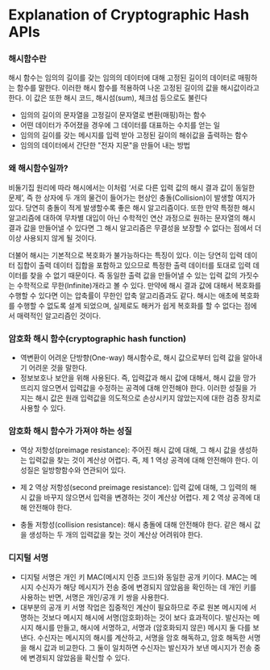# Explanation of Cryptographic Hash APIs

### 해시함수란

해시 함수는 임의의 길이를 갖는 임의의 데이터에 대해 고정된 길이의 데이터로 매핑하는 함수를 말한다. 이러한 해시 함수를 적용하여 나온 고정된 길이의 값을 해시값이라고 한다. 이 값은 또한 해시 코드, 해시섬(sum), 체크섬 등으로도 불린다

- 임의의 길이의 문자열을 고정길이 문자열로 변환(매핑)하는 함수
- 어떤 데이터가 주어졌을 경우에 그 데이터를 대표하는 수치를 얻는 일
- 임의의 길이를 갖는 메시지를 입력 받아 고정된 길이의 해쉬값을 출력하는 함수
- 임의의 데이터에서 간단한 "전자 지문"을 만들어 내는 방법

### 왜 해시함수일까?

 비둘기집 원리에 따라 해시에서는 이처럼 ‘서로 다른 입력 값의 해시 결과 값이 동일한 문제’, 즉 한 상자에 두 개의 물건이 들어가는 현상인 충돌(Collision)이 발생할 여지가 있다. 당연히 충돌이 적게 발생할수록 좋은 해시 알고리즘이다. 또한 만약 특정한 해시 알고리즘에 대하여 무차별 대입이 아닌 수학적인 연산 과정으로 원하는 문자열의 해시 결과 값을 만들어낼 수 있다면 그 해시 알고리즘은 무결성을 보장할 수 없다는 점에서 더 이상 사용되지 않게 될 것이다.
 
 더불어 해시는 기본적으로 복호화가 불가능하다는 특징이 있다. 이는 당연히 입력 데이터 집합이 출력 데이터 집합을 포함하고 있으므로 특정한 출력 데이터를 토대로 입력 데이터를 찾을 수 없기 때문이다. 즉 동일한 출력 값을 만들어낼 수 있는 입력 값의 가짓수는 수학적으로 무한(Infinite)개라고 볼 수 있다. 만약에 해시 결과 값에 대해서 복호화를 수행할 수 있다면 이는 압축률이 무한인 압축 알고리즘과도 같다. 해시는 애초에 복호화를 수행할 수 없도록 설계 되었으며, 실제로도 해커가 쉽게 복호화를 할 수 없다는 점에서 매력적인 알고리즘인 것이다.

### 암호화 해시 함수(cryptographic hash function)

- 역변환이 어려운 단방향(One-way) 해시함수로, 해시 값으로부터 입력 값을 알아내기 어려운 것을 말한다.
- 정보보호나 보안을 위해 사용된다.
즉, 입력값과 해시 값에 대해서, 해시 값을 망가뜨리지 않으면서 입력값을 수정하는 공격에 대해 안전해야 한다. 이러한 성질을 가지는 해시 값은 원래 입력값을 의도적으로 손상시키지 않았는지에 대한 검증 장치로 사용할 수 있다. 

### 암호화 해시 함수가 가져야 하는 성질

- 역상 저항성(preimage resistance): 주어진 해시 값에 대해, 그 해시 값을 생성하는 입력값을 찾는 것이 계산상 어렵다. 
즉, 제 1 역상 공격에 대해 안전해야 한다. 이 성질은 일방향함수와 연관되어 있다.

- 제 2 역상 저항성(second preimage resistance): 입력 값에 대해, 그 입력의 해시 값을 바꾸지 않으면서 입력을 변경하는 것이 계산상 어렵다. 
제 2 역상 공격에 대해 안전해야 한다.

- 충돌 저항성(collision resistance): 해시 충돌에 대해 안전해야 한다. 같은 해시 값을 생성하는 두 개의 입력값을 찾는 것이 계산상 어려워야 한다.


### 디지털 서명

- 디지털 서명은 개인 키 MAC(메시지 인증 코드)와 동일한 공개 키이다. MAC는 메시지 수신자가 해당 메시지가 전송 중에 변경되지 않았음을 확인하는 데 개인 키를 사용하는 반면, 서명은 개인/공개 키 쌍을 사용한다.
- 대부분의 공개 키 서명 작업은 집중적인 계산이 필요하므로 주로 원본 메시지에 서명하는 것보다 메시지 해시에 서명(암호화)하는 것이 보다 효과적이다. 발신자는 메시지 해시를 만들고, 해시에 서명하고, 서명과 (암호화되지 않은) 메시지 둘 다를 보낸다. 수신자는 메시지의 해시를 계산하고, 서명을 암호 해독하고, 암호 해독한 서명을 해시 값과 비교한다. 그 둘이 일치하면 수신자는 발신자가 보낸 메시지가 전송 중에 변경되지 않았음을 확신할 수 있다.
